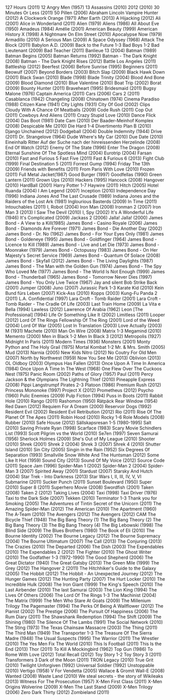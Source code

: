 127 Hours (2011)
12 Angry Men (1957)
13 Assassins (2010)
2012 (2010)
30 Minutes Or Less (2011)
50 Pillen (2006)
Abraham Lincoln Vampire Hunter (2012)
A Clockwork Orange (1971)
After Earth (2013)
A Hijacking (2012)
Ali (2001)
Alice in Wonderland (2011)
Alien (1979)
Aliens (1986)
All About Eve (1950)
Amadeus (1984)
Amélie (2001)
American Beauty (1999)
American History X (1998)
A Nightmare On Elm Street (2010)
Apocalypse Now (1979)
Armadillo (2010)
A Serious Man (2009)
A Space Odyssey (1968)
Attack The Block (2011)
Babylon A.D. (2009)
Back to the Future 1-3
Bad Boys 1-2
Bad Lieutenant (2009)
Bad Teacher (2011)
Banlieue 13 (2004)
Batman (1989)
Batman Begins (2005)
Batman Returns (1992)
Batman - The Dark Knight (2008)
Batman - The Dark Knight Rises (2012)
Battle Los Angeles (2011)
Battleship (2012)
Beerfest (2006)
Before Sunrise (1995)
Beginners (2011)
Beowulf (2007)
Beyond Borders (2003)
Bitch Slap (2009)
Black Hawk Down (2001)
Black Swan (2010)
Blade (1998)
Blade Trinity (2004)
Blood And Bone (2009)
Blood Diamond (2010)
Blue Valentine (2010)
Boat Trip (2002)
Borat (2009)
Bounty Hunter (2011)
Braveheart (1995)
Bridesmaid (2011)
Bugsy Malone (1976)
Captain America (2011)
Cars (2006)
Cars 2 (2011)
Casablanca (1942)
Changeling (2008)
Chinatown (1974)
Cinema Paradiso (1988)
Citizen Kane (1941)
City Lights (1931)
City Of God (2002)
Clips
Cloudy With A Chance Of Meatballs (2009)
Code Rush (2011)
Cop Out (2011)
Cowboys And Aliens (2011)
Crazy Stupid Love (2010)
Dance Flick (2004)
Das Boot (1981)
Date Cam (2010)
Der Baader-Meinhof Komplex (2008)
Despicable Me (2010)
Die Hard 1-4
Divertimento Plan B (2010)
Django Unchained (2012)
Dodgeball (2004)
Double Indemnity (1944)
Drive (2011)
Dr. Strangelove (1964)
Dude Where's My Car (2010)
Due Date (2010)
Eineinhalb Ritter Auf der Suche nach der hinreissenden Herzelinde (2008)
End Of Watch (2012)
Enemy Of The State (1996)
Enter The Dragon (2008)
Eternal Sunshine Of The Spotless Mind (2004)
Eurotrip (2004)
Farsan (2010)
Fast and Furious 5 Fast Five (2011)
Fast & Furious 6 (2013)
Fight Club (1999)
Final Destination 5 (2011)
Forrest Gump (1994)
Friday The 13th (2009)
Friends with Benefits (2011)
From Paris With Love (2010)
Frozen (2011)
Full Metal Jacket(1987)
Good Burger (1997)
Goodfellas (1990)
Green Lantern (2011)
Grown Ups (2010)
Hackers (1995)
Hancock (2008)
Hangover (2010)
HardBall (2001)
Harry Potter 1-7
Haywire (2011)
Hitch (2005)
Hotel Ruanda (2004)
I Am Legend (2007)
Inception (2010)
Independence Day (1996)
Indiana Jones And The Last Crusade (1989)
Indiana Jones and the Raiders of the Lost Ark (1981)
Inglourious Basterds (2009)
In Time (2011)
Intouchables (2011)
I, Robot (2004)
Iron Man (2008)
Ironman 2 (2007)
Iron Man 3 (2013)
I Saw The Devil (2010)
I, Spy (2002)
It's A Wonderful Life (1946)
It's Complicated (2009)
Jackass 2 (2006)
Jalla! Jalla! (2000)
James Bond - A View to a Kill(1985)
James Bond - Casino Royale (2006)
James Bond - Diamonds Are Forever (1971)
James Bond - Die Another Day (2002)
James Bond - Dr. No (1962)
James Bond - For Your Eyes Only (1981)
James Bond - Goldeneye (1995)
James Bond -  Goldfinger (1964)
James Bond - Licence to Kill (1989)
James Bond - Live and Let Die (1973)
James Bond - Moonraker (1979)
James Bond - Octopussy (1983)
James Bond - On Her Majesty's Secret Service (1969)
James Bond - Quantum Of Solace (2008)
James Bond - Skyfall (2012)
James Bond - The Living Daylights (1987)
James Bond - The Man with the Golden Gun (1974)
James Bond - The Spy Who Loved Me (1977)
James Bond - The World Is Not Enough (1999)
James Bond - Thunderball (1965)
James Bond - Tomorrow Never Dies (1997)
James Bond - You Only Live Twice (1967)
Jay and silent Bob Strike Back (2001)
Jumper (2008)
Juno (2007)
Jurassic Park 1-3
Karate Kid (2010)
Kein Bund fürs Leben (2007)
Kick-Ass (2010)
Kopps (2003)
Kung-Fu Panda 2 (2011)
L.A. Confidential (1997)
Lara Croft - Tomb Raider (2001)
Lara Croft - Tomb Raider - The Cradle Of Life (2003)
Last Train Home (2009)
La Vita e Bella (1994)
Lawless (2012)
Lawrence Of Arabia (1962)
Leon [The Professional] (1994)
Life Or Something Like It (2002)
Limitless (2011)
Looper (2012)
Lord Of The Rings Fellowship Of The Ring (2001)
Lord of the Weed (2004)
Lord Of War (2005)
Lost In Translation (2003)
Love Actually (2003)
M (1931)
Machete (2010)
Man On Wire (2008)
Matrix 1-3
Megamind (2010)
Memento (2000)
Men in Black 1-2
Men In Black 3 (2012)
Metropolis (1927)
Midnight In Paris (2011)
Modern Times (1936)
Monsters (2001)
Monty Python and The Holy Grail (1975)
Mortal Kombat 1-2
Mr. & Mrs. Smith (2005)
Mud (2013)
Narnia (2005)
New Kids Nitro (2012)
No Coutry For Old Men (2007)
North by Northwest (1959)
Now You See Me (2013)
Oblivion (2013)
OL
Oldboy (2003)
Olympus Has Fallen (2013)
Once Upon A Time In America (1984)
Once Upon A Time In The West (1968)
One Flew Over The Cuckoos Nest (1975)
Panic Room (2002)
Paths of Glory (1957)
Paul (2011)
Percy Jackson & the Olympians The Lightning Thief (2010)
Pineapple Express (2008)
Pippi Langstrumpf
Pirates 2-3
Platoon (1986)
Premium Rush (2012)
Princess Mononoke (1997)
Project X (2012)
Prometheus (2012)
Psycho (1960)
Pulic Enemies (2009)
Pulp Fiction (1994)
Puss in Boots (2011)
Rabbit Hole (2010)
Rango (2011)
Rashomon (1950)
Rätpäck
Rear Window (1954)
Red Dawn (2012)
Requiem For A Dream (2000)
Reservoir Dogs (1992)
Resident Evil (2002)
Resident Evil Retribution (2012)
Rio (2011)
Rise Of The Planet Of The Apes (2011)
Robin Hood (2010)
Rocky 1-6
Role Models (2008)
Rubber (2010)
Safe House (2012)
Sällskapsresan 1-5 (1980-1995)
Salt (2010)
Saving Private Ryan (1998)
Scarface (1983)
Scary Movie
Schindlers List (1993)
Scott Pilgrim vs the World (2010)
Se7en (1997)
Seven Samurai (1956)
Sherlock Holmes (2009)
She's Out of My League (2010)
Shooter (2010)
Shrek (2001)
Shrek 2 (2004)
Shrek 3 (2007)
Shrek 4 (2010)
Shutter Island (2010)
Sin City (2005)
Singin in the Rain (1952)
Six Degrees Of Separation (1993)
Smallville
Snow White And The Huntsman (2012)
Some Like It Hot (1959)
Sound City (2013)
Sound Of My Voice (2012)
Source Code (2011)
Space Jam (1996)
Spider-Man 1 (2002)
Spider-Man 2 (2004)
Spider-Man 3 (2007)
Spirited Away (2001)
Stardust (2007)
Starsky And Hutch (2004)
Star Trek - Into Darkness (2013)
Star Wars I, II, III, IV, V, VI
Submarine (2011)
Sucker Punch (2011)
Sunset Boulevard (1950)
Super (2010)
Super 8 (2011)
Superhero Movie (2008)
Swordfish (2001)
Taken (2008)
Taken 2 (2012)
Taking Lives (2004)
Taxi (1998)
Taxi Driver (1976)
Taxi to the Dark Side (2007)
Tekken (2010)
Terminator 1-3
Thank you for Smoking (2005)
The Adventures of Tintin Secret of the Unicorn (2011)
The Amazing Spider-Man (2012)
The American (2010)
The Apartment (1960)
The A-Team (2010)
The Avengers (2012)
The Avengers (2012) CAM
The Bicycle Thief (1948)
The Big Bang Theory (1)
The Big Bang Theory (2)
The Big Bang Theory (3)
The Big Bang Theory (4)
The Big Lebowski (1998)
The Blind Side (2009)
The Blues Brothers (1980)
The Book of Eli (2010)
The Bourne Identity (2002)
The Bourne Legacy (2012)
The Bourne Supremacy (2004)
The Bourne Ultimatum (2007)
The Call (2013)
The Conjuring (2013)
The Crazies (2010)
The Departed (2006)
The Dish (2003)
The Expendables (2010)
The Expendables 2 (2012)
The Fighter (2010)
The Ghost Writer (2010)
The Godfather 1-3 (1972-1990)
The Good Shepherd (2006)
The Great Dictator (1940)
The Great Gatsby (2013)
The Green Mile (1999)
The Grey (2012)
The Hangover 2 (2011)
The Hitchhiker's Guide to the Galaxy (2005)
The Hobbit (2012)
The Hobbit - An Unexpected Journey (2012)
The Hunger Games (2012)
The Hunting Party (2007)
The Hurt Locker (2010)
The Incredible Hulk (2008)
The Iron Giant (1999)
The King's Speech (2010)
The Last Airbender (2010)
The last Samurai (2003)
The Lion King (1994)
The Lives Of Others (2006)
The Lord Of The Rings 1-3
The Machinist (2004)
The Matrix (1999)
The Men Who Stare At Goats (2009)
The Millenium Trilogy
The Pagemaster (1994)
The Perks Of Being A Wallflower (2012)
The Pianist  (2002)
The Prestige (2006)
The Pursuit Of Happiness (2006)
The Rum Diary (2011)
The Shawshank Redemption (1994)
The Shift (2009)
The Shining (1980)
The Silence Of The Lambs (1991)
The Social Network (2010)
The Sting (1973)
The Texas Chainsaw Massacre (2003)
The Thing (2011)
The Third Man (1949)
The Transporter 1-3
The Treasure Of The Sierra Madre (1948)
The Usual Suspects (1995)
The Warrior (2011)
The Wrestler (2010)
The Yes Men Fix The World (2010)
This Is Football (2011)
This Is the End (2013)
Thor (2011)
To Kill A Mockingbird (1962)
Top Gun (1986)
To Rome With Love (2012)
Total Recall (2012)
Toy Story 1-2
Toy Story 3 (2011)
Transformers 3 Dark of the Moon (2011)
TRON Legacy (2010)
True Grit (2010)
Twilight
Unforgiven (1992)
Universal Soldier (1992)
Unstoppable (2010)
Vertigo (1958)
V For Vendetta (2005)
Wallace & Gromit
Wall-E (2008)
Wanted (2008)
Waste Land (2010)
We steal secrets - the story of Wikileaks (2013)
Witness For The Prosecution (1957)
X-Men First Class (2011)
X-Men Origins Wolverine (2009)
X-Men The Last Stand (2009)
X-Men Trilogy (2006)
Zero Dark Thirty (2012)
Zombieland (2011)
